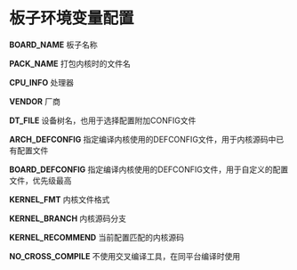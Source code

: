 # 板子环境变量配置

**BOARD_NAME** 板子名称

**PACK_NAME** 打包内核时的文件名

**CPU_INFO** 处理器

**VENDOR** 厂商

**DT_FILE** 设备树名，也用于选择配置附加CONFIG文件

**ARCH_DEFCONFIG** 指定编译内核使用的DEFCONFIG文件，用于内核源码中已有配置文件

**BOARD_DEFCONFIG** 指定编译内核使用的DEFCONFIG文件，用于自定义的配置文件，优先级最高

**KERNEL_FMT** 内核文件格式

**KERNEL_BRANCH** 内核源码分支

**KERNEL_RECOMMEND** 当前配置匹配的内核源码

**NO_CROSS_COMPILE** 不使用交叉编译工具，在同平台编译时使用
